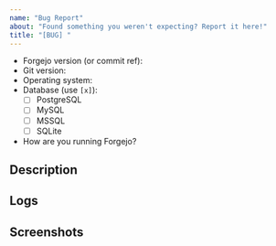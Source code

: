 ```yaml
---
name: "Bug Report"
about: "Found something you weren't expecting? Report it here!"
title: "[BUG] "
---
```

<!--
NOTE: If your issue is a security concern, please email security@forgejo.org (GPG: C5923710) instead of opening a public issue.

1. Please speak English, as this is the language all maintainers can
   speak and write.

2. Please ask questions or troubleshoot configuration/deploy problems
   in our Matrix space (https://matrix.to/#/#forgejo:matrix.org).

3. Please make sure you are using the latest release of Forgejo and
   take a moment to check that your issue hasn't been reported before.

4. Please give all relevant information below for bug reports, because
   incomplete details will be handled as an invalid report.

5. If you are using a proxy or a CDN (e.g. CloudFlare) in front of
   Forgejo, please disable the proxy/CDN fully and connect to Forgejo
   directly to confirm the issue still persists without those services.
-->

- Forgejo version (or commit ref):
- Git version:
- Operating system:
- Database (use `[x]`):
  - [ ] PostgreSQL
  - [ ] MySQL
  - [ ] MSSQL
  - [ ] SQLite
- How are you running Forgejo?
<!--
Please include information on whether you built Forgejo yourself, used one of our downloads, or are using some other package.
Please also tell us how you are running Forgejo, e.g. if it is being run from docker, a command-line, systemd etc.
If you are using a package or systemd tell us what distribution you are using.
-->

## Description
<!-- Please describe the issue you are having as clearly and succinctly as possible. -->

## Logs
<!--
It is really important to provide pertinent logs. We need DEBUG level logs.
Please read https://docs.gitea.io/en-us/logging-configuration/#debugging-problems
In addition, if your problem relates to git commands set `RUN_MODE=dev` at the top of `app.ini`.
Please copy and paste your logs here, with any sensitive information (e.g. API keys) removed/hidden.
-->

## Screenshots
<!-- If this issue involves the Web Interface, please provide one or more screenshots -->
